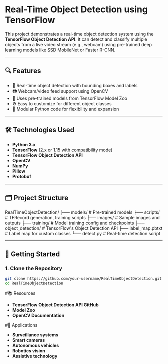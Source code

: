 # Real-Time Object Detection using TensorFlow

This project demonstrates a real-time object detection system using the **TensorFlow Object Detection API**. It can detect and classify multiple objects from a live video stream (e.g., webcam) using pre-trained deep learning models like SSD MobileNet or Faster R-CNN.

---

## 🔍 Features

- 🎯 Real-time object detection with bounding boxes and labels  
- 📷 Webcam/video feed support using OpenCV  
- 🧠 Uses pre-trained models from TensorFlow Model Zoo  
- ⚙️ Easy to customize for different object classes  
- 🧩 Modular Python code for flexibility and expansion

---

## 🛠️ Technologies Used

- **Python 3.x**
- **TensorFlow** (2.x or 1.15 with compatibility mode)
- **TensorFlow Object Detection API**
- **OpenCV**
- **NumPy**
- **Pillow**
- **Protobuf**

---

## 🗂️ Project Structure
RealTimeObjectDetection/
├── models/ # Pre-trained models
├── scripts/ # TFRecord generation, training scripts
├── images/ # Sample images and outputs
├── training/ # Model training config and checkpoints
├── object_detection/ # TensorFlow's Object Detection API
├── label_map.pbtxt # Label map for custom classes
└── detect.py # Real-time detection script


---

## 🚀 Getting Started

### 1. Clone the Repository

```bash
git clone https://github.com/your-username/RealTimeObjectDetection.git
cd RealTimeObjectDetection
```
#📚 Resources
- **TensorFlow Object Detection API GitHub**
- **Model Zoo**
- **OpenCV Documentation**

#📌 Applications
- **Surveillance systems**
- **Smart cameras**
- **Autonomous vehicles**
- **Robotics vision**
- **Assistive technology**



